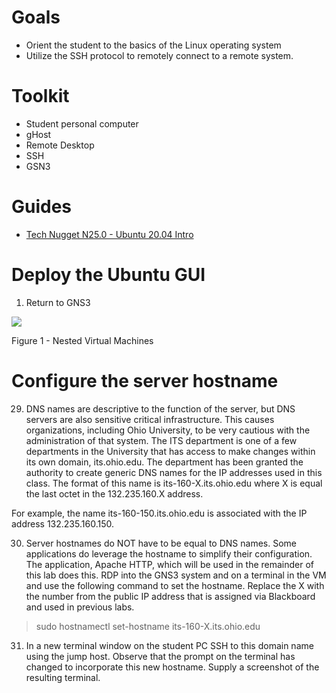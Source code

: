 # Goals 
-   Orient the student to the basics of the Linux operating system
-   Utilize the SSH protocol to remotely connect to a remote system.

# Toolkit 
-   Student personal computer
-   gHost
-   Remote Desktop
-   SSH
-   GSN3

# Guides
-   [Tech Nugget N25.0 - Ubuntu 20.04 Intro](https://youtu.be/X4bfK24sbzM)

# Deploy the Ubuntu GUI

1. Return to GNS3 

![](media/nestedVMs.png)

Figure 1 - Nested Virtual Machines



# Configure the server hostname

29. DNS names are descriptive to the function of the server, but DNS
    servers are also sensitive critical infrastructure. This causes
    organizations, including Ohio University, to be very cautious with
    the administration of that system. The ITS department is one of a
    few departments in the University that has access to make changes
    within its own domain, its.ohio.edu. The department has been granted
    the authority to create generic DNS names for the IP addresses used
    in this class. The format of this name is its-160-X.its.ohio.edu
    where X is equal the last octet in the 132.235.160.X address.

For example, the name its-160-150.its.ohio.edu is associated with the IP
address 132.235.160.150.

30. Server hostnames do NOT have to be equal to DNS names. Some
    applications do leverage the hostname to simplify their
    configuration. The application, Apache HTTP, which will be used in
    the remainder of this lab does this. RDP into the GNS3 system and on
    a terminal in the VM and use the following command to set the
    hostname. Replace the X with the number from the public IP address
    that is assigned via Blackboard and used in previous labs.

> sudo hostnamectl set-hostname its-160-X.its.ohio.edu

31.  In a new terminal window on the student PC SSH to this
    domain name using the jump host. Observe that the prompt on the
    terminal has changed to incorporate this new hostname. Supply a
    screenshot of the resulting terminal.
